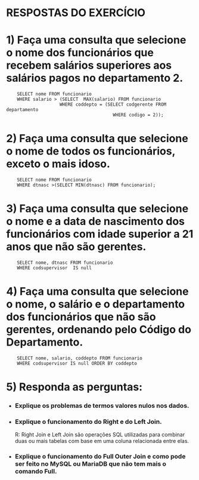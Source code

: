 # RESPOSTAS DO EXERCÍCIO

# 1)  Faça uma consulta que selecione o nome dos funcionários que recebem salários superiores aos salários pagos no departamento 2.
        SELECT nome FROM funcionario
        WHERE salario > (SELECT  MAX(salario) FROM funcionario
                        WHERE coddepto = (SELECT codgerente FROM departamento
                                            WHERE codigo = 2));
# 2) Faça uma consulta que selecione o nome de todos os funcionários, exceto o mais idoso.
        SELECT nome FROM funcionario
        WHERE dtnasc >(SELECT MIN(dtnasc) FROM funcionario);                                    
# 3) Faça uma consulta que selecione o nome e a data de nascimento dos funcionários com idade superior a 21 anos que não são gerentes.
        SELECT nome, dtnasc FROM funcionario
        WHERE codsupervisor  IS null
# 4) Faça uma consulta que selecione o nome, o salário e o departamento dos funcionários que não são gerentes, ordenando pelo Código do Departamento.
        SELECT nome, salario, coddepto FROM funcionario
        WHERE codsupervisor IS null ORDER BY coddepto 
# 5) Responda as perguntas:
 - ### Explique os problemas de termos valores nulos nos dados.
 - ### Explique o funcionamento do Right e do Left Join.
     R: Right Join e Left Join são operações SQL utilizadas para combinar duas ou mais tabelas com base em uma coluna relacionada entre elas.
 - ###  Explique o funcionamento do Full Outer Join e como pode ser feito no MySQL ou MariaDB que não tem mais o comando Full.

